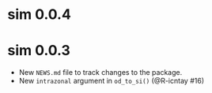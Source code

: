 # sim 0.0.4

# sim 0.0.3

* New `NEWS.md` file to track changes to the package.
* New `intrazonal` argument in `od_to_si()` (@R-icntay #16)
